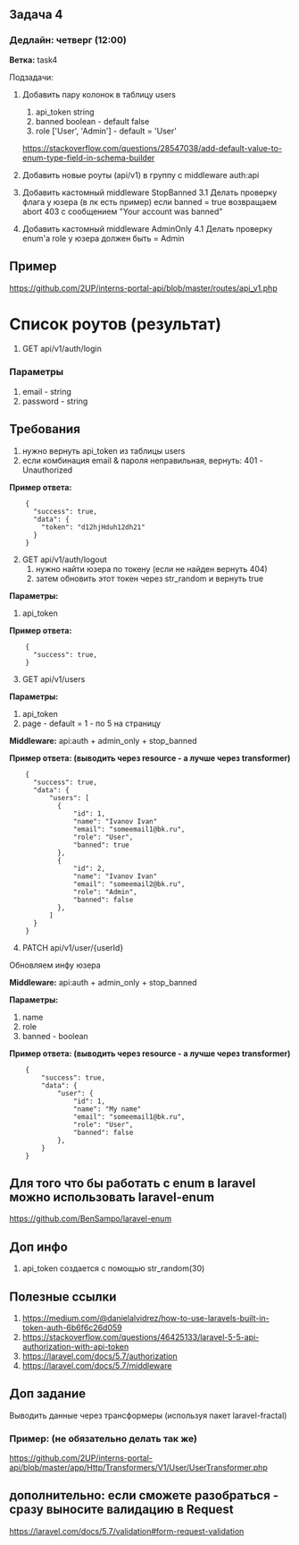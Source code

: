 ## Задача 4
### Дедлайн: четверг (12:00)

**Ветка:** task4

Подзадачи:
1.  Добавить пару колонок в таблицу users
    1.    api_token    string
    2.    banned       boolean - default false
    3.    role         ['User', 'Admin'] - default = 'User'

    https://stackoverflow.com/questions/28547038/add-default-value-to-enum-type-field-in-schema-builder
    
2.  Добавить новые роуты (api/v1) в группу с middleware auth:api
3.  Добавить кастомный middleware StopBanned
3.1 Делать проверку флага у юзера (в лк есть пример) если banned = true возвращаем abort 403 с сообщением "Your account was banned"
4.  Добавить кастомный middleware AdminOnly
4.1 Делать проверку enum'а role у юзера должен быть = Admin

## Пример
https://github.com/2UP/interns-portal-api/blob/master/routes/api_v1.php

# Список роутов (результат)

1. GET     api/v1/auth/login

### Параметры
1. email     - string
2. password  - string

## Требования
1. нужно вернуть api_token из таблицы users
2. если комбинация email & пароля неправильная, вернуть: 401 - Unauthorized

**Пример ответа:**
```
    {
      "success": true,
      "data": {
        "token": "d12hjHduh12dh21"
      }
    }
```

2. GET     api/v1/auth/logout
    1. нужно найти юзера по токену (если не найден вернуть 404)
    2. затем обновить этот токен через str_random и вернуть true
    
**Параметры:**
1. api_token

**Пример ответа:**
```
    {
      "success": true,
    }
```

3. GET     api/v1/users

**Параметры:**
1. api_token
2. page - default = 1 - по 5 на страницу

**Middleware:**
api:auth + admin_only + stop_banned

**Пример ответа: (выводить через resource - а лучше через transformer)**
```
    {
      "success": true,
      "data": {
          "users": [
            {
                "id": 1,
                "name": "Ivanov Ivan"
                "email": "someemail1@bk.ru",
                "role": "User",
                "banned": true
            },
            {
                "id": 2,
                "name": "Ivanov Ivan"
                "email": "someemail2@bk.ru",
                "role": "Admin",
                "banned": false
            },
          ]
      }
    }
```

4. PATCH     api/v1/user/{userId}

Обновляем инфу юзера

**Middleware:**
api:auth + admin_only + stop_banned

**Параметры:**
1. name
2. role
3. banned - boolean

**Пример ответа: (выводить через resource - а лучше через transformer)**
```
    {
        "success": true,
        "data": {
            "user": {
                "id": 1,
                "name": "My name"
                "email": "someemail1@bk.ru",
                "role": "User",
                "banned": false
            },
        }
    }
```

## Для того что бы работать с enum в laravel можно использовать laravel-enum
https://github.com/BenSampo/laravel-enum

## Доп инфо
1. api_token создается с помощью str_random(30)

## Полезные ссылки
1.  https://medium.com/@danielalvidrez/how-to-use-laravels-built-in-token-auth-6b6f6c26d059
2.  https://stackoverflow.com/questions/46425133/laravel-5-5-api-authorization-with-api-token
3.  https://laravel.com/docs/5.7/authorization
4.  https://laravel.com/docs/5.7/middleware

## Доп задание
Выводить данные через трансформеры (используя пакет laravel-fractal)

### Пример: (не обязательно делать так же)
https://github.com/2UP/interns-portal-api/blob/master/app/Http/Transformers/V1/User/UserTransformer.php

## дополнительно: если сможете разобраться - сразу выносите валидацию в Request
https://laravel.com/docs/5.7/validation#form-request-validation
